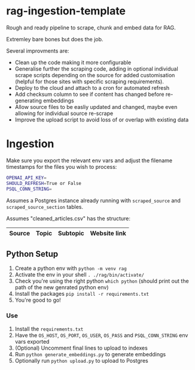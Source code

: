 # rag-ingestion-template

Rough and ready pipeline to scrape, chunk and embed data for RAG.

Extremley bare bones but does the job.

Several improvments are:
- Clean up the code making it more configurable
- Generalise further the scraping code, adding in optional individual scrape scripts depending on the source for added customisation (helpful for those sites with specific scraping requirements).
- Deploy to the cloud and attach to a cron for automated refresh
- Add checksum column to see if content has changed before re-generating embeddings
- Allow source files to be easliy updated and changed, maybe even allowing for individual source re-scrape
- Improve the upload script to avoid loss of or overlap with existing data

# Ingestion
Make sure you export the relevant env vars and adjust the filename timestamps for the files you wish to process:
```sh
OPENAI_API_KEY=
SHOULD_REFRESH=True or False
PSQL_CONN_STRING=
```

Assumes a Postgres instance already running with `scraped_source` and `scraped_source_section` tables.

Assumes "cleaned_articles.csv" has the structure:

| Source | Topic | Subtopic | Website link |
| ------ | ----- | -------- | ------------ |


## Python Setup
1. Create a python env with `python -m venv rag`
2. Activate the env in your shell `. ./rag/bin/activate/`
3. Check you're using the right python `which python` (should print out the path of the new genrated python env)
4. Install the packages `pip install -r requirements.txt`
5. You're good to go!

### Use
1. Install the `requirements.txt`
2. Have the `OS_HOST`, `OS_PORT`, `OS_USER`, `OS_PASS` and `PSQL_CONN_STRING` env vars exported
3. (Optional) Uncomment final lines to upload to indexes
5. Run `python generate_embeddings.py` to generate embeddings
6. Optionally run `python upload.py` to upload to Postgres